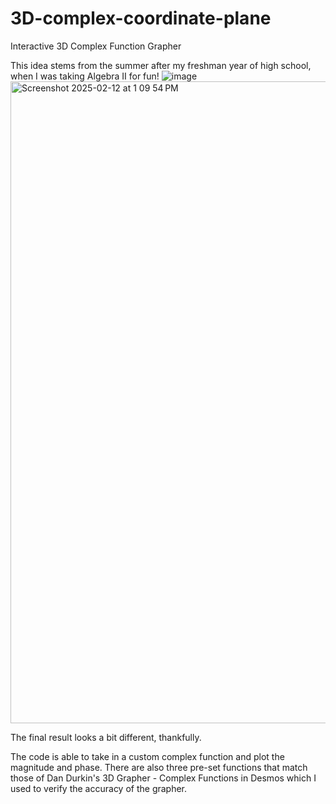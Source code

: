 # 3D-complex-coordinate-plane
Interactive 3D Complex Function Grapher

This idea stems from the summer after my freshman year of high school, when I was taking Algebra II for fun!
![image](https://github.com/user-attachments/assets/5e2cbb05-4bed-452c-a88c-10b021fadd3d)
<img width="1027" alt="Screenshot 2025-02-12 at 1 09 54 PM" src="https://github.com/user-attachments/assets/6154ce3d-bc43-4749-aca9-8cee7b9f5d35" />

The final result looks a bit different, thankfully.

The code is able to take in a custom complex function and plot the magnitude and phase.  There are also three pre-set functions that match those of Dan Durkin's 3D Grapher - Complex Functions in Desmos which I used to verify the accuracy of the grapher.
